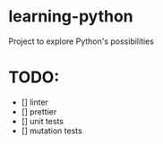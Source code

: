 # learning-python

Project to explore Python's possibilities

# TODO:

- [] linter
- [] prettier
- [] unit tests
- [] mutation tests